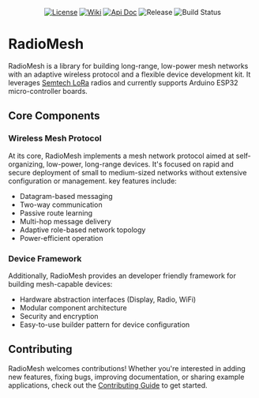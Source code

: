 <p align="center">
  <a href="https://www.apache.org/licenses/LICENSE-2.0"><img src="https://img.shields.io/badge/License-Apache2-0AC0E9.svg" alt="License"></a>
  <a href="https://github.com/amirna2/RadioMesh/wiki"><img src="https://img.shields.io/badge/Read-Wiki-50dda0" alt="Wiki"></a>
  <a href="https://amirna2.github.io/RadioMesh"><img src="https://img.shields.io/badge/API-Doc-50dda0" alt="Api Doc"></a>
  <img src="https://img.shields.io/github/v/release/RadioMesh/RadioMesh?label=Release&color=10ccff" alt="Release">
  <img src="https://github.com/amirna2/RadioMesh/actions/workflows/main_ci.yml/badge.svg" alt="Build Status">
</p>


# RadioMesh
RadioMesh is a library for building long-range, low-power mesh networks with an adaptive wireless protocol and a flexible device development kit.
It leverages [Semtech LoRa](https://www.semtech.com/lora) radios and currently supports Arduino ESP32 micro-controller boards.

## Core Components

### Wireless Mesh Protocol
At its core, RadioMesh implements a mesh network protocol aimed at self-organizing, low-power, long-range devices. It's focused on rapid and secure deployment of small to medium-sized networks without extensive configuration or management. key features include:

- Datagram-based messaging
- Two-way communication
- Passive route learning
- Multi-hop message delivery
- Adaptive role-based network topology
- Power-efficient operation

### Device Framework
Additionally, RadioMesh provides an developer friendly framework for building mesh-capable devices:
- Hardware abstraction interfaces (Display, Radio, WiFi)
- Modular component architecture
- Security and encryption
- Easy-to-use builder pattern for device configuration

## Contributing
RadioMesh welcomes contributions! Whether you're interested in adding new features, fixing bugs, improving documentation, or sharing example applications, check out the [Contributing Guide](CONTRIBUTING.md) to get started.
